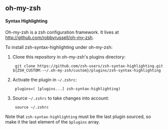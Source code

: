 ## oh-my-zsh

#### Syntax Highlighting
Oh-my-zsh is a zsh configuration framework.  It lives at
<http://github.com/robbyrussell/oh-my-zsh>.

To install zsh-syntax-highlighting under oh-my-zsh:

1. Clone this repository in oh-my-zsh's plugins directory:

        git clone https://github.com/zsh-users/zsh-syntax-highlighting.git ${ZSH_CUSTOM:-~/.oh-my-zsh/custom}/plugins/zsh-syntax-highlighting

2. Activate the plugin in `~/.zshrc`:

        plugins=( [plugins...] zsh-syntax-highlighting)

3. Source `~/.zshrc`  to take changes into account:

        source ~/.zshrc

Note that `zsh-syntax-highlighting` must be the last plugin sourced,
so make it the last element of the `$plugins` array.

